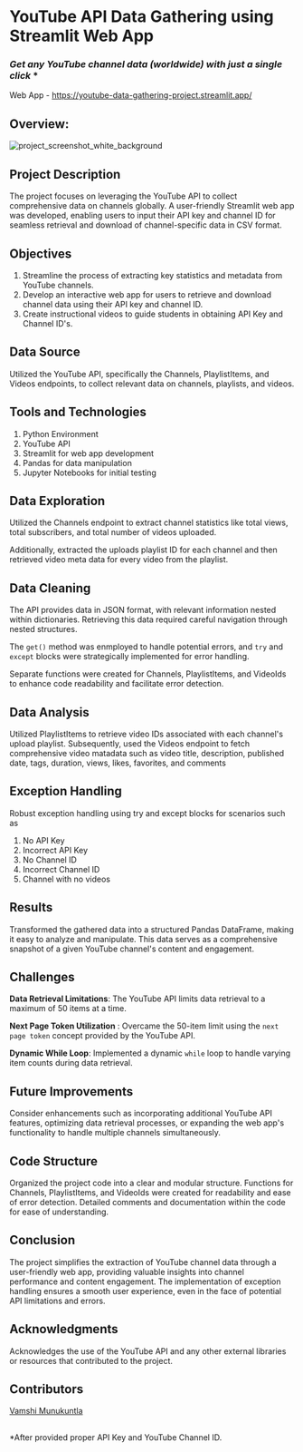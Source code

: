 # YouTube API Data Gathering using Streamlit Web App
### *Get any YouTube channel data (worldwide) with just a single click* *
Web App - https://youtube-data-gathering-project.streamlit.app/


## Overview:

![project_screenshot_white_background](https://github.com/Vamshi-Munukuntla/YouTube_Data_Gathering_Project/assets/100301262/5fa29ffd-7027-4241-bd56-ee375e280f38)




## Project Description

The project focuses on leveraging the YouTube API to collect comprehensive data on channels globally. A user-friendly Streamlit web app was developed, enabling users to input their API key and channel ID for seamless retrieval and download of channel-specific data in CSV format.



## Objectives

1. Streamline the process of extracting key statistics and metadata from YouTube channels.
2. Develop an interactive web app for users to retrieve and download channel data using their API key and channel ID.
3. Create instructional videos to guide students in obtaining API Key and Channel ID's.


## Data Source

Utilized the YouTube API, specifically the Channels, PlaylistItems, and Videos endpoints, to collect relevant data on channels, playlists, and videos.


## Tools and Technologies

1. Python Environment
2. YouTube API
3. Streamlit for web app development
4. Pandas for data manipulation
5. Jupyter Notebooks for initial testing

## Data Exploration

Utilized the Channels endpoint to extract channel statistics like total views, total subscribers, and total number of videos uploaded.

Additionally, extracted the uploads playlist ID for each channel and then retrieved video meta data for every video from the playlist.


## Data Cleaning
The API provides data in JSON format, with relevant information nested within dictionaries.
Retrieving this data required careful navigation through nested structures.

The `get()` method was enmployed to handle potential errors, and `try` and `except` blocks were strategically implemented for error handling.

Separate functions were created for Channels, PlaylistItems, and VideoIds to enhance code readability and facilitate error detection.

## Data Analysis

Utilized PlaylistItems to retrieve video IDs associated with each channel's upload playlist.
Subsequently, used the Videos endpoint to fetch comprehensive video matadata such as video title, description, published date, tags, duration, views, likes, favorites, and comments

## Exception Handling

Robust exception handling using try and except blocks for scenarios such as 
1. No API Key
2. Incorrect API Key
3. No Channel ID
4. Incorrect Channel ID
5. Channel with no videos


## Results
Transformed the gathered data into a structured Pandas DataFrame, making it easy to analyze and manipulate. This data serves as a comprehensive snapshot of a given YouTube channel's content and engagement.


## Challenges

**Data Retrieval Limitations**: The YouTube API limits data retrieval to a maximum of 50 items at a time.

**Next Page Token Utilization** : Overcame the 50-item limit using the `next page token` concept provided by the YouTube API.

**Dynamic While Loop**: Implemented a dynamic `while` loop to handle varying item counts during data retrieval.


## Future Improvements

Consider enhancements such as incorporating additional YouTube API features, optimizing data retrieval processes, or expanding the web app's functionality to handle multiple channels simultaneously.

## Code Structure
Organized the project code into a clear and modular structure. Functions for Channels, PlaylistItems, and VideoIds were created for readability and ease of error detection. Detailed comments and documentation within the code for ease of understanding.

## Conclusion
The project simplifies the extraction of YouTube channel data through a user-friendly web app, providing valuable insights into channel performance and content engagement. The implementation of exception handling ensures a smooth user experience, even in the face of potential API limitations and errors.

## Acknowledgments
Acknowledges the use of the YouTube API and any other external libraries or resources that contributed to the project.

## Contributors
[Vamshi Munukuntla](https://github.com/Vamshi-Munukuntla)




## 
*After provided proper API Key and YouTube Channel ID.







